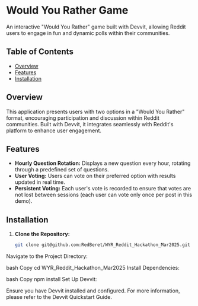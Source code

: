 # Would You Rather Game

An interactive "Would You Rather" game built with Devvit, allowing Reddit users to engage in fun and dynamic polls within their communities.

## Table of Contents

- [Overview](#overview)
- [Features](#features)
- [Installation](#installation)

## Overview

This application presents users with two options in a "Would You Rather" format, encouraging participation and discussion within Reddit communities. Built with Devvit, it integrates seamlessly with Reddit's platform to enhance user engagement.

## Features

- **Hourly Question Rotation:** Displays a new question every hour, rotating through a predefined set of questions.
- **User Voting:** Users can vote on their preferred option with results updated in real time.
- **Persistent Voting:** Each user's vote is recorded to ensure that votes are not lost between sessions (each user can vote only once per post in this demo).

## Installation

1. **Clone the Repository:**

   ```bash
   git clone git@github.com:RedBeret/WYR_Reddit_Hackathon_Mar2025.git
Navigate to the Project Directory:

bash
Copy
cd WYR_Reddit_Hackathon_Mar2025
Install Dependencies:

bash
Copy
npm install
Set Up Devvit:

Ensure you have Devvit installed and configured. For more information, please refer to the Devvit Quickstart Guide.